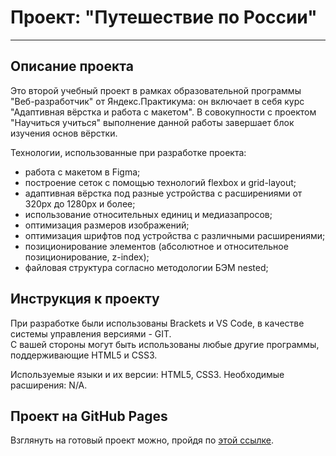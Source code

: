 # Проект: "Путешествие по России" 
------  
## Описание проекта 

Это второй учебный проект в рамках образовательной программы "Веб-разработчик" от Яндекс.Практикума: он включает в себя курс "Адаптивная вёрстка и работа с макетом". В совокупности с проектом "Научиться учиться" выполнение данной работы завершает блок изучения основ вёрстки.

Технологии, использованные при разработке проекта:
* работа с макетом в Figma;
* построение сеток с помощью технологий flexbox и grid-layout;
* адаптивная вёрстка под разные устройства с расширениями от 320px до 1280px и более;
* использование относительных единиц и медиазапросов;
* оптимизация размеров изображений;
* оптимизация шрифтов под устройства с различными расширениями;
* позиционирование элементов (абсолютное и относительное позиционирование, z-index);
* файловая структура согласно методологии БЭМ nested;

## Инструкция к проекту

При разработке были использованы Brackets и VS Code, в качестве системы управления версиями - GIT.  
С вашей стороны могут быть использованы любые другие программы, поддерживающие HTML5 и CSS3. 

Используемые языки и их версии: HTML5, CSS3. Необходимые расширения: N/A.

## Проект на GitHub Pages

Взглянуть на готовый проект можно, пройдя по [этой ссылке](https://evamoer.github.io/russian-travel/index.html). 

